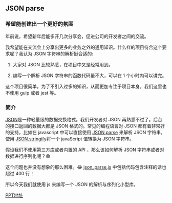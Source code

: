 ## JSON parse

### 希望能创建出一个更好的氛围

年前说，希望新年后能多开几次分享会，促进公司的开发者之间的交流。

我希望能在交流会上分享出更多的业务之外的通用知识。什么样的项目符合这个要求呢？我认为 JSON 字符串的解析挺合适的:

1. 大家对 JSON 比较熟悉，在项目中又是经常用到。

2. 编写一个解析 JSON 字符串的函数代码量不大，可以在 1 个小时内可以讲完。

这个项目很简单，为了不引入过多的知识，从而更加专注于项目本身，我们这里也不使用 gulp 或者 jest 等。


### 简介

[JSON](http://JSON.org)是一种轻量级的数据交换格式。我们开发者对 JSON 再熟悉不过了。后台的接口返回的数据大都是 JSON 格式的。常见的编程语言对 JSON 都有着非常好的支持，比如在 javascript 中可以直接使用 [JSON.parse](https://developer.mozilla.org/zh-CN/docs/Web/JavaScript/Reference/Global_Objects/JSON/parse) 来解析 JSON 字符串，使用 [JSON.stringify](https://developer.mozilla.org/zh-CN/docs/Web/JavaScript/Reference/Global_Objects/JSON/stringify)将一个 javaScript 值转换为 JSON 字符串。

假设我们不使用第三方库或者内置的 API ，那么该如何解析 JSON 字符串或者对数据进行序列化呢？😅

这个问题也并没有想象的那么困难。😂 [json_parse.js](https://github.com/douglascrockford/JSON-js/blob/master/json_parse.js) 中包括代码包含注释的话也超过 400 行！

所以今天我们就使用 js 来编写一个 JSON 的解析与序列化小型库。

[PPT地址](https://ppt.baomitu.com/d/901a1db0)